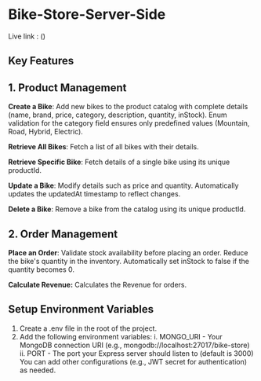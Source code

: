 # Bike-Store-Server-Side


Live link : ()


## Key Features

## 1. Product Management

**Create a Bike**:
Add new bikes to the product catalog with complete details (name, brand, price, category, description, quantity, inStock).
Enum validation for the category field ensures only predefined values (Mountain, Road, Hybrid, Electric).

**Retrieve All Bikes**:
Fetch a list of all bikes with their details.

**Retrieve Specific Bike**:
Fetch details of a single bike using its unique productId.

**Update a Bike**:
Modify details such as price and quantity.
Automatically updates the updatedAt timestamp to reflect changes.

**Delete a Bike**:
Remove a bike from the catalog using its unique productId.

## 2. Order Management

**Place an Order**:
Validate stock availability before placing an order.
Reduce the bike's quantity in the inventory.
Automatically set inStock to false if the quantity becomes 0.

**Calculate Revenue:**
Calculates the Revenue for orders.


## Setup Environment Variables
1. Create a .env file in the root of the project.
2. Add the following environment variables:
    i. MONGO_URI - Your MongoDB connection URI (e.g., mongodb://localhost:27017/bike-store)
   ii. PORT - The port your Express server should listen to (default is 3000)
You can add other configurations (e.g., JWT secret for authentication) as needed.


